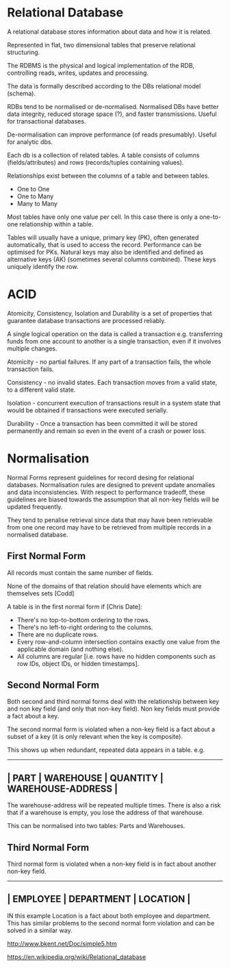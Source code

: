 # Relational Database

A relational database stores information about data and how it is related.

Represented in flat, two dimensional tables that preserve relational structuring.

The RDBMS is the physical and logical implementation of the RDB, controlling reads, writes, updates and processing.

The data is formally described according to the DBs relational model (schema).

RDBs tend to be normalised or de-normalised. Normalised DBs have better data integrity, reduced storage space (?), and faster transmissions. Useful for transactional databases.

De-normalisation can improve performance (of reads presumably). Useful for analytic dbs.

Each db is a collection of related tables. A table consists of columns (fields/attributes) and rows (records/tuples containing values).

Relationships exist between the columns of a table and between tables.

* One to One
* One to Many
* Many to Many

Most tables have only one value per cell. In this case there is only a one-to-one relationship within a table.

Tables will usually have a unique, primary key (PK), often generated automatically, that is used to access the record. Performance can be optimised for PKs. Natural keys may also be identified and defined as alternative keys (AK) (sometimes several columns combined). These keys uniquely identify the row.

# ACID

Atomicity, Consistency, Isolation and Durability is a set of properties that guarantee database transactions are processed reliably. 

A single logical operation on the data is called a transaction e.g. transferring funds from one account to another is a single transaction, even if it involves multiple changes.

Atomicity - no partial failures. If any part of a transaction fails, the whole transaction fails.

Consistency - no invalid states. Each transaction moves from a valid state, to a different valid state.

Isolation - concurrent execution of transactions result in a system state that would be obtained if transactions were executed serially.

Durability - Once a transaction has been committed it will be stored permanently and remain so even in the event of a crash or power loss.

# Normalisation

Normal Forms represent guidelines for record desing for relational databases. Normalisation rules are designed to prevent update anomalies and data inconsistencies. With respect to performance tradeoff, these guidelines are biased towards the assumption that all non-key fields will be updated frequently. 

They tend to penalise retrieval since data that may have been retrievable from one one record may have to be retrieved from multiple records in a normalised database. 

## First Normal Form

All records must contain the same number of fields. 

None of the domains of that relation should have elements which are themselves sets [Codd]

A table is in the first normal form if [Chris Date]:

* There's no top-to-bottom ordering to the rows.
* There's no left-to-right ordering to the columns.
* There are no duplicate rows.
* Every row-and-column intersection contains exactly one value from the applicable domain (and nothing else).
* All columns are regular [i.e. rows have no hidden components such as row IDs, object IDs, or hidden timestamps].

## Second Normal Form

Both second and third normal forms deal with the relationship between key and non key field (and only that non-key field). Non key fields must provide a fact about a key. 

The second normal form is violated when a non-key field is a fact about a subset of a key (it is only relevant when the key is composite).

This shows up when redundant, repeated data appears in a table. e.g. 

--------------------------------------------------
| PART | WAREHOUSE | QUANTITY | WAREHOUSE-ADDRESS |
--------------------------------------------------

The warehouse-address will be repeated multiple times. There is also a risk that if a warehouse is empty, you lose the address of that warehouse.

This can be normalised into two tables: Parts and Warehouses.

## Third Normal Form

Third normal form is violated when a non-key field is in fact about another non-key field.

-----------------------------------
| EMPLOYEE | DEPARTMENT | LOCATION |
-----------------------------------

IN this example Location is a fact about both employee and department. This has similar problems to the second normal form violation and can be solved in a similar way.


http://www.bkent.net/Doc/simple5.htm

https://en.wikipedia.org/wiki/Relational_database